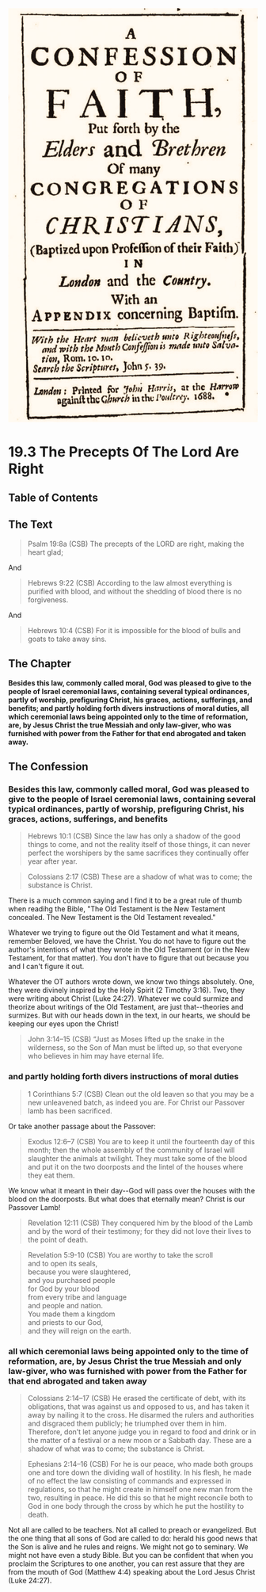 <img class="intro-right" src="../images/art-1689.png">

# 19.3 The Precepts Of The Lord Are Right

## Table of Contents

<!-- toc -->

## The Text

>Psalm 19:8a (CSB) The precepts of the LORD are right, making the heart glad;

And

>Hebrews 9:22 (CSB) According to the law almost everything is purified with blood, and without the shedding of blood there is no forgiveness.

And 

>Hebrews 10:4 (CSB) For it is impossible for the blood of bulls and goats to take away sins.

## The Chapter

**Besides this law, commonly called moral, God was pleased to give to the people of Israel ceremonial laws, containing several typical ordinances, partly of worship, prefiguring Christ, his graces, actions, sufferings, and benefits; and partly holding forth divers instructions of moral duties, all which ceremonial laws being appointed only to the time of reformation, are, by Jesus Christ the true Messiah and only law-giver, who was furnished with power from the Father for that end abrogated and taken away.**

## The Confession

### Besides this law, commonly called moral, God was pleased to give to the people of Israel ceremonial laws, containing several typical ordinances, partly of worship, prefiguring Christ, his graces, actions, sufferings, and benefits

>Hebrews 10:1 (CSB) Since the law has only a shadow of the good things to come, and not the reality itself of those things, it can never perfect the worshipers by the same sacrifices they continually offer year after year.

>Colossians 2:17 (CSB) These are a shadow of what was to come; the substance is Christ.

There is a much common saying and I find it to be a great rule of thumb when readihg the Bible, "The Old Testament is the New Testament concealed. The New Testament is the Old Testament revealed."

Whatever we trying to figure out the Old Testament and what it means, remember Beloved, we have the Christ. You do not have to figure out the author's intentions of what they wrote in the Old Testament (or in the New Testament, for that matter). You don't have to figure that out because you and I can't figure it out.

Whatever the OT authors wrote down, we know two things absolutely. One, they were divinely inspired by the Holy Spirit (2 Timothy 3:16). Two, they were writing about Christ (Luke 24:27). Whatever we could surmize and theorize about writings of the Old Testament, are just that--theories and surmizes. But with our heads down in the text, in our hearts, we should be keeping our eyes upon the Christ!

>John 3:14–15 (CSB) “Just as Moses lifted up the snake in the wilderness, so the Son of Man must be lifted up, so that everyone who believes in him may have eternal life.

### and partly holding forth divers instructions of moral duties

>1 Corinthians 5:7 (CSB) Clean out the old leaven so that you may be a new unleavened batch, as indeed you are. For Christ our Passover lamb has been sacrificed.

Or take another passage about the Passover:

>Exodus 12:6–7 (CSB) You are to keep it until the fourteenth day of this month; then the whole assembly of the community of Israel will slaughter the animals at twilight. They must take some of the blood and put it on the two doorposts and the lintel of the houses where they eat them.

We know what it meant in their day--God will pass over the houses with the blood on the doorposts. But what does that eternally mean? Christ is our Passover Lamb!

>Revelation 12:11 (CSB) They conquered him by the blood of the Lamb and by the word of their testimony; for they did not love their lives to the point of death.

>Revelation 5:9-10 (CSB) You are worthy to take the scroll  
>and to open its seals,  
>because you were slaughtered,  
>and you purchased people  
>for God by your blood  
>from every tribe and language  
>and people and nation.  
>You made them a kingdom  
>and priests to our God,  
>and they will reign on the earth.

### all which ceremonial laws being appointed only to the time of reformation, are, by Jesus Christ the true Messiah and only law-giver, who was furnished with power from the Father for that end abrogated and taken away

>Colossians 2:14–17 (CSB) He erased the certificate of debt, with its obligations, that was against us and opposed to us, and has taken it away by nailing it to the cross. He disarmed the rulers and authorities and disgraced them publicly; he triumphed over them in him. Therefore, don’t let anyone judge you in regard to food and drink or in the matter of a festival or a new moon or a Sabbath day. These are a shadow of what was to come; the substance is Christ.

>Ephesians 2:14–16 (CSB) For he is our peace, who made both groups one and tore down the dividing wall of hostility. In his flesh, he made of no effect the law consisting of commands and expressed in regulations, so that he might create in himself one new man from the two, resulting in peace. He did this so that he might reconcile both to God in one body through the cross by which he put the hostility to death.

Not all are called to be teachers. Not all called to preach or evangelized. But the one thing that all sons of God are called to do: herald his good news that the Son is alive and he rules and reigns. We might not go to seminary. We might not have even a study Bible. But you can be confident that when you proclaim the Scriptures to one another, you can rest assure that they are from the mouth of God (Matthew 4:4) speaking about the Lord Jesus Christ (Luke 24:27).
